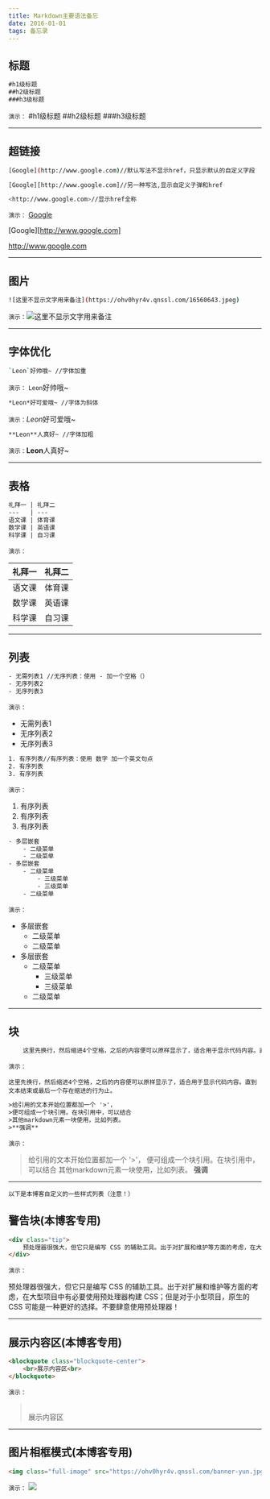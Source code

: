 ```yaml
---
title: Markdown主要语法备忘
date: 2016-01-01
tags: 备忘录
---
```


## 标题
```html
#h1级标题
##h2级标题
###h3级标题
```
`演示：`
#h1级标题
##h2级标题
###h3级标题

<!-- more -->

----

## 超链接
```bash
[Google](http://www.google.com)//默认写法不显示href，只显示默认的自定义字段

[Google][http://www.google.com]//另一种写法,显示自定义子弹和href

<http://www.google.com>//显示href全称

```
`演示：`
[Google](http://www.google.com)

[Google][http://www.google.com]

<http://www.google.com>

----

## 图片
```bash
![这里不显示文字用来备注](https://ohv0hyr4v.qnssl.com/16560643.jpeg)
```
`演示：`![这里不显示文字用来备注](https://ohv0hyr4v.qnssl.com/16560643.jpeg)

----

## 字体优化

```bash
`Leon`好帅哦~ //字体加重
```
`演示：`  `Leon`好帅哦~

```bash
*Leon*好可爱哦~ //字体为斜体
```
`演示：`*Leon*好可爱哦~


```bash
**Leon**人真好~ //字体加粗
```
`演示：`**Leon**人真好~

----

## 表格
```html
礼拜一 | 礼拜二
---   | ---
语文课 | 体育课
数学课 | 英语课
科学课 | 自习课
```

`演示：`

礼拜一 | 礼拜二
---   | ---
语文课 | 体育课
数学课 | 英语课
科学课 | 自习课

----

## 列表

```html
- 无需列表1 //无序列表：使用 - 加一个空格（）
- 无序列表2
- 无序列表3
```
`演示：`
- 无需列表1
- 无序列表2
- 无序列表3



```html
1. 有序列表//有序列表：使用 数字 加一个英文句点
2. 有序列表
3. 有序列表
```
`演示：`
1. 有序列表
2. 有序列表
3. 有序列表

```html
- 多层嵌套
    - 二级菜单
    - 二级菜单
- 多层嵌套
    - 二级菜单
        - 三级菜单
        - 三级菜单
    - 二级菜单
```
`演示：`
- 多层嵌套
    - 二级菜单
    - 二级菜单
- 多层嵌套
    - 二级菜单
        - 三级菜单
        - 三级菜单
    - 二级菜单

----

## 块
```html
    这里先换行，然后缩进4个空格，之后的内容便可以原样显示了，适合用于显示代码内容。直到文本结束或最后一个存在缩进的行为止。

```
`演示：`

    这里先换行，然后缩进4个空格，之后的内容便可以原样显示了，适合用于显示代码内容。直到文本结束或最后一个存在缩进的行为止。

```html
>给引用的文本开始位置都加一个 '>'，
>便可组成一个块引用。在块引用中，可以结合
>其他markdown元素一块使用，比如列表。
>**强调**
```
`演示：`
>给引用的文本开始位置都加一个 '>'，
>便可组成一个块引用。在块引用中，可以结合
>其他markdown元素一块使用，比如列表。
>**强调**

----
`以下是本博客自定义的一些样式列表（注意！）`



## 警告块(本博客专用)
```html
<div class="tip">
    预处理器很强大，但它只是编写 CSS 的辅助工具。出于对扩展和维护等方面的考虑，在大型项目中有必要使用预处理器构建 CSS；但是对于小型项目，原生的 CSS 可能是一种更好的选择。不要肆意使用预处理器！
</div>
```
`演示：`
<div class="tip">
    预处理器很强大，但它只是编写 CSS 的辅助工具。出于对扩展和维护等方面的考虑，在大型项目中有必要使用预处理器构建 CSS；但是对于小型项目，原生的 CSS 可能是一种更好的选择。不要肆意使用预处理器！
</div>

----

## 展示内容区(本博客专用)
```html
<blockquote class="blockquote-center">
    <br>展示内容区<br>
</blockquote>
```
`演示：`
<blockquote class="blockquote-center">
    <br>展示内容区<br>
</blockquote>

----

## 图片相框模式(本博客专用)
```html
<img class="full-image" src="https://ohv0hyr4v.qnssl.com/banner-yun.jpg" />
```
`演示：`
<img class="full-image" src="https://ohv0hyr4v.qnssl.com/banner-yun.jpg" />

